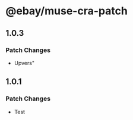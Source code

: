 # @ebay/muse-cra-patch

## 1.0.3

### Patch Changes

- Upvers"

## 1.0.1

### Patch Changes

- Test
